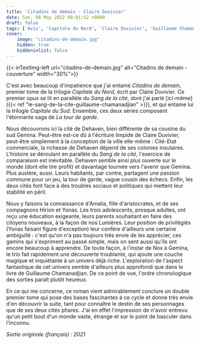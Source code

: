 ```yaml
---
title: 'Citadins de demain - Claire Duvivier'
date: Sun, 08 May 2022 08:01:52 +0000
draft: false
tags: ['Avis', 'Capitale du Nord', 'Claire Duvivier', 'Guillaume Chamanadjian', 'La tour de garde', 'Roman', 'SFFF']
cover: 
    image: "citadins-de-demain.jpg"
    hidden: true
    hiddeninlist: false
---
```


{{< inTextImg-left url="citadins-de-demain.jpg" alt="Citadins de demain - couverture" width="30%">}}

C'est avec beaucoup d'impatience que j'ai entamé _Citadins de demain_, premier tome de la trilogie _Capitale du Nord_, écrit par Claire Duvivier. Ce premier opus se lit en parallèle du _Sang de la cité_, dont j'ai parlé [ici-même]({{< ref "le-sang-de-la-cite-guillaume-chamanadjian" >}}), et qui entame lui la trilogie _Capitale du Sud_. Ensemble, ces deux séries composent l'étonnante saga de _La tour de garde_.

Nous découvrons ici la cité de Dehaven, bien différente de sa cousine du sud Gemina. Peut-être est-ce dû à l'écriture limpide de Claire Duvivier, peut-être simplement à la conception de la ville elle-même : Cité-Etat commerciale, la richesse de Dehaven dépend de ses colonies insulaires. L'histoire se déroulant en parallèle du _Sang de la cité_, l'exercice de comparaison est inévitable. Dehaven semble ainsi plus ouverte sur le monde (dont elle tire profit) et davantage tournée vers l'avenir que Gemina. Plus austère, aussi. Leurs habitants, par contre, partagent une passion commune pour un jeu, la tour de garde, vague cousin des échecs. Enfin, les deux cités font face à des troubles sociaux et politiques qui mettent leur stabilité en péril.

Nous y faisons la connaissance d'Amalia, fille d'aristocrates, et de ses compagnons Hirion et Yonas. Les trois adolescents, presque adultes, ont reçu une éducation exigeante, leurs parents souhaitant en faire des citoyens nouveaux, à la façon de nos Lumières. Leur position de privilégiés (Yonas faisant figure d'exception) leur confère d'ailleurs une certaine ambiguïté : c'est qu'on n'a pas toujours très envie de les apprécier, ces gamins qui s'expriment au passé simple, mais on sent aussi qu'ils ont encore beaucoup à apprendre. De toute façon, à l'instar de Nox à Gemina, le trio fait rapidement une découverte troublante, qui ajoute une couche magique et inquiétante à un univers déjà riche. L'exploration de l'aspect fantastique de cet univers semble d'ailleurs plus approfondi que dans le livre de Guillaume Chamanadjian. De ce point de vue, l'ordre chronologique des sorties paraît plutôt heureux.

En ce qui me concerne, ce roman vient admirablement conclure un double premier tome qui pose des bases fascinantes à ce cycle et donne très envie d'en découvrir la suite, tant pour connaître le destin de ses personnages que de ses deux cités phares. J'ai en effet l'impression de n'avoir entrevu qu'un petit bout d'un monde vaste, étrange et sur le point de basculer dans l'inconnu.

_Sortie originale (français) : 2021_